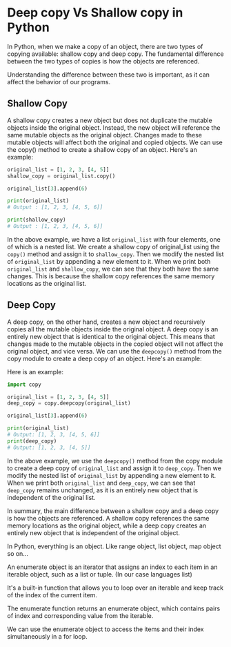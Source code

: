 # Deep copy Vs Shallow copy in Python

In Python, when we make a copy of an object, there are two types of copying available: shallow copy and deep copy. The fundamental difference between the two types of copies is how the objects are referenced.

Understanding the difference between these two is important, as it can affect the behavior of our programs.

## Shallow Copy

A shallow copy creates a new object but does not duplicate the mutable objects inside the original object. Instead, the new object will reference the same mutable objects as the original object. Changes made to these mutable objects will affect both the original and copied objects. We can use the copy() method to create a shallow copy of an object. Here's an example:

```python
original_list = [1, 2, 3, [4, 5]]
shallow_copy = original_list.copy()

original_list[3].append(6)

print(original_list)
# Output : [1, 2, 3, [4, 5, 6]]

print(shallow_copy)
# Output : [1, 2, 3, [4, 5, 6]]
```

In the above example, we have a list `original_list` with four elements, one of which is a nested list. We create a shallow copy of original_list using the `copy()` method and assign it to `shallow_copy`. Then we modify the nested list of `original_list` by appending a new element to it. When we print both `original_list` and `shallow_copy`, we can see that they both have the same changes. This is because the shallow copy references the same memory locations as the original list.

## Deep Copy

A deep copy, on the other hand, creates a new object and recursively copies all the mutable objects inside the original object. A deep copy is an entirely new object that is identical to the original object. This means that changes made to the mutable objects in the copied object will not affect the original object, and vice versa. We can use the `deepcopy()` method from the copy module to create a deep copy of an object. Here's an example:

Here is an example:

```python
import copy

original_list = [1, 2, 3, [4, 5]]
deep_copy = copy.deepcopy(original_list)

original_list[3].append(6)

print(original_list)
# Output: [1, 2, 3, [4, 5, 6]]
print(deep_copy)
# Output: [1, 2, 3, [4, 5]]
```

In the above example, we use the `deepcopy()` method from the copy module to create a deep copy of `original_list` and assign it to `deep_copy`. Then we modify the nested list of `original_list` by appending a new element to it. When we print both `original_list` and `deep_copy`, we can see that `deep_copy` remains unchanged, as it is an entirely new object that is independent of the original list.

In summary, the main difference between a shallow copy and a deep copy is how the objects are referenced. A shallow copy references the same memory locations as the original object, while a deep copy creates an entirely new object that is independent of the original object.

In Python, everything is an object. Like range object, list object, map object so on...

An enumerate object is an iterator that assigns an index to each item in an iterable object, such as a list or tuple. (In our case languages list)

It's a built-in function that allows you to loop over an iterable and keep track of the index of the current item.

The enumerate function returns an enumerate object, which contains pairs of index and corresponding value from the iterable.

We can use the enumerate object to access the items and their index simultaneously in a for loop.
